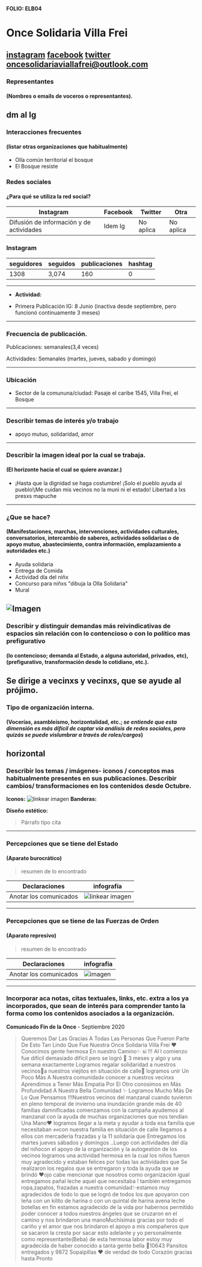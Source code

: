 #### FOLIO: ELB04
# Once Solidaria Villa Frei
[instagram](https://www.instagram.com/oncesolidaria/)
[facebook](https://www.facebook.com/groups/699564904160955/?ref=share)
[twitter]()
<oncesolidariaviallafrei@outlook.com>
---

### Representantes
#### (Nombres o emails de voceros o representantes).
dm al Ig
---
### Interacciones frecuentes
#### (listar otras organizaciones que habitualmente)
* Olla común territorial el bosque
* El Bosque resiste


### Redes sociales
#### ¿Para qué se utiliza la red social?
| Instagram | Facebook | Twitter | Otra 
|---|---|---|---|
|Difusión de información y de actividades|Idem Ig|No aplica| No aplica|

### **Instagram**
| seguidores | seguidos | publicaciones | hashtag 
|---|---|---|---|
|1308|3,074|160| 0

---

* **Actividad:**   

* Primera Publicación IG: 8 Junio (inactiva desde septiembre, pero funcionó continuamente 3 meses)

---
### Frecuencia de publicación.

Publicaciones: semanales(3,4 veces)

Actividades: Semanales (martes, jueves, sabado y domingo)

---
### Ubicación
* Sector de la comununa/ciudad: Pasaje el caribe 1545, Villa Frei, el Bosque

---
### Describir temas de interés y/o trabajo
* apoyo mutuo, solidaridad, amor 
---
### Describir la imagen ideal por la cual se trabaja.
#### (El horizonte hacia el cual se quiere avanzar.)
* ¡Hasta que la dignidad se haga costumbre! ¡Solo el pueblo ayuda al pueblo!¡Me cuidan mis vecinos no la muni ni el estado! Libertad a lxs presxs mapuche

---
### ¿Que se hace?
#### (Manifestaciones, marchas, intervenciones, actividades culturales, conversatorios, intercambio de saberes, actividades solidarias o de apoyo mutuo, abastecimiento, contra información, emplazamiento a autoridades etc.)
* Ayuda solidaria 
* Entrega de Comida 
* Actividad día del niñx
* Concurso para niñxs "dibuja la Olla Solidaria"
* Mural 

![Imagen](niñx.png)
---
### Describir y distinguir demandas más reivindicativas de espacios sin relación con lo contencioso o con lo político mas prefigurativo
#### (lo contencioso; demanda al Estado, a alguna autoridad, privados, etc), (prefigurativo, transformación desde lo cotidiano, etc.).
Se dirige a vecinxs y vecinxs, que se ayude al prójimo. 
---
### Tipo de organización interna.
#### (Vocerías, asambleísmo, horizontalidad, etc.; *se entiende que esta dimensión es más difícil de captar vía análisis de redes sociales, pero quizás se puede vislumbrar a través de roles/cargos*)
horizontal 
---
### Describir los temas / imágenes- iconos / conceptos mas habitualmente presentes en sus publicaciones. Describir cambios/ transformaciones en los contenidos desde Octubre.

**Iconos:**
![linkear imagen](once.png)
**Banderas:**

**Diseño estético:**

> Párrafo tipo cita 

---
### Percepciones que se tiene del Estado
#### (Aparato burocrático)
> resumen de lo encontrado

| Declaraciones | infografía | 
|---|---|
|Anotar los comunicados | ![linkear imagen]() |

---
### Percepciones que se tiene de las Fuerzas de Orden
#### (Aparato represivo)
> resumen de lo encontrado

| Declaraciones | infografía | 
|---|---|
|Anotar los comunicados | ![imagen]() |


---
### Incorporar aca notas, citas textuales, links, etc. extra a los ya incorporados, que sean de interés para comprender tanto la forma como los contenidos asociados a la organización.

**Comunicado Fin de la Once** - Septiembre 2020
> Queremos Dar Las Gracias A Todas Las Personas Que Fueron Parte De Esto Tan Lindo Que Fue Nuestra Once Solidaria Villa Frei ❤️Conocimos gente hermosa En nuestro Camino✨ si !!! Al l comienzo fue difícil demasiado difícil pero se logró 🤗 3 meses y algo y una semana exactamente Logramos regalar solidaridad a nuestros vecinos🌼a nuestros viejitos en situación de calle💓 logramos unir Un Poco Más A Nuestra comunidad✊ conocer a nuestros vecinxs Aprendimos a Tener Más Empatia Por El Otro conosimos en Más Profundidad A Nuestra Bella Comunidad ✨ Logramos Mucho Más De Lo Que Pensamos !!!Nuestros vecinos del manzanal cuando tuvieron en pleno temporal de invierno una inundación grande más de 40 familias damnificadas comenzamos con la campaña ayudemos al manzanal con la ayuda de muchas organizaciones que nos tendían Una Mano❤️ logramos llegar a la meta y ayudar a toda esa familia que necesitaban ✊✊con nuestra familia en situación de calle llegamos a ellos con mercadería frazadas y la 11 solidaria que Entregamos los martes jueves sábados y domingos ..Luego con actividades del día del niñocon el apoyo de la organización y la autogestión de los vecinos logramos una actividad hermosa en la cual los niños fueron muy agradecido y estaban felices por todas las actividades que Se realizaron los regalos que se entregaron y toda la ayuda que se brindó ❤️ojo cabe mencionar que nosotros como organización igual entregamos pañal leche aquel que necesitaba ! también entregamos ropa,zapatos, frazadas a nuestra comunidad✨estamos muy agradecidos de todo lo que se logró de todos los que apoyaron con leña con un kilito de harina o con un quintal de harina avena leche botellas en fin estamos agradecido de la vida por habernos permitido poder conocer a todos nuestros ángeles que se cruzaron en el camino y nos brindaron una manoMuchísimas gracias por todo el cariño y el amor que nos brindaron el apoyo a mis compañeros que se sacaron la cresta por sacar esto adelante y yo personalmente como representante(Beba) de esta hermosa labor estoy muy agradecida de haber conocido a tanta gente bella 💓10643 Pansitos entregados y 9872 Sopaipillas ❤️ de verdad de todo Corazón gracias hasta Pronto
>

